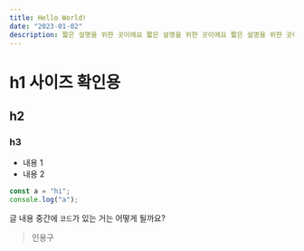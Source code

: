 ```yaml
---
title: Hello World!
date: "2023-01-02"
description: 짧은 설명을 위한 곳이에요 짧은 설명을 위한 곳이에요 짧은 설명을 위한 곳이에요 짧은 설명을 위한 곳이에요 짧은 설명을 위한 곳이에요 짧은 설명을 위한 곳이에요
---
```


# h1 사이즈 확인용

## h2

### h3

- 내용 1
- 내용 2

```js
const a = "hi";
console.log("a");
```

글 내용 중간에 `코드`가 있는 거는 어떻게 될까요?

> 인용구

